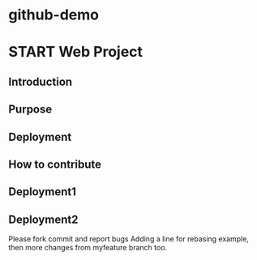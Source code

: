 # github-demo
# START Web Project
## Introduction
## Purpose
## Deployment
## How to contribute
## Deployment1
## Deployment2


Please fork commit and report bugs
Adding a line for rebasing example, then more changes from myfeature branch too.
